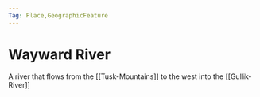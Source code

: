 ```yaml
---
Tag: Place,GeographicFeature
---
```

# Wayward River
A river that flows from the [[Tusk-Mountains]] to the west into the [[Gullik-River]]